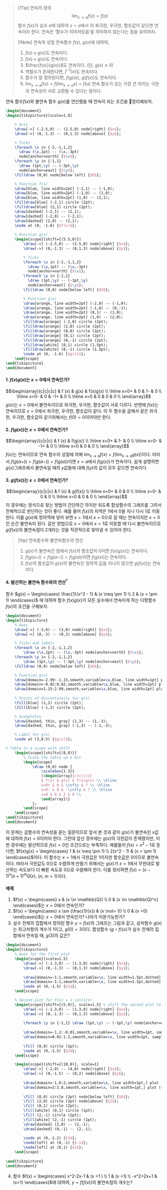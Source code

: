 >[!Tip] 연속의 정의
>$$\lim_{x \rightarrow a}f(x) = f(a)$$
함수 $f(x)$가 실수 $a$에 대하여 $x=a$에서 의 좌극한, 우극한, 함숫값이 같으면 연속이라 한다. 연속은 ‘함수가 이어져있음‘을 의미하지 않는다는 점을 유의하자.

>[!Note] 연속의 성질 연속함수 $f(x), ~g(x)$에 대하여, 
> 1. $f(x) \pm g(x)$도 연속이다.
> 2. $f(x) \times g(x)$도 연속이다.
> 3. $\frac{f(x)}{g(x)}$도 연속이다. (단, $g(x) \not= 0$)
> 4. 역함수가 존재한다면, $f^{-1}(x)$도 연속이다.
> 5. 함수가 잘 정의된다면, $f(g(x)),~ g(f(x))$도 연속이다.
> 6. $\lim_{x \rightarrow a} {f(x)=f( \lim _{x \rightarrow a} {x} )} =f(a)$ 
연속 함수가 갖는 가장 큰 의미는 극한과 연속성이 서로 교환될 수 있다는 점이다.

연속 함수$f(x)$와 불연속 함수 $g(x)$를 연산했을 때 연속이 되는 조건을 정리해보자.

```tikz
\begin{document}
\begin{tikzpicture}[scale=1.8]

    % Axis
    \draw[->] (-2.5,0) -- (2.5,0) node[right] {$x$};
    \draw[->] (0,-1.3) -- (0,1.3) node[above] {$y$};

    % Ticks
    \foreach \x in {-2,-1,1,2}
      \draw (\x,1pt) -- (\x,-3pt)
      node[anchor=north] {$\x$};
    \foreach \y in {-1,1}
      \draw (1pt,\y) -- (-3pt,\y) 
      node[anchor=east] {$\y$};
    \filldraw (0,0) node[below left] {$O$};

    % Function f(x)
    \draw[blue, line width=2pt] (-2,1) -- (-1,0);
    \draw[blue, line width=2pt] (-1,0) -- (1,0);
    \draw[blue, line width=2pt] (1,0) -- (2,1);
    \filldraw[blue] (-2,1) circle (2pt);
    \filldraw[blue] (2,1) circle (2pt);
    \draw[dashed] (-2,1) -- (2,1);
    \draw[dashed] (-2,0) -- (-2,1);
    \draw[dashed] (2,0) -- (2,1);
    \node at (0, -1.6) {$f(x)$};
  
    % Function g(x)
    \begin{scope}[shift={(5.5,0)}]
        \draw[->] (-2.5,0) -- (2.5,0) node[right] {$x$};
        \draw[->] (0,-1.3) -- (0,1.3) node[above] {$y$};

        % Ticks
        \foreach \x in {-2,-1,1,2}
          \draw (\x,1pt) -- (\x,-3pt)
          node[anchor=north] {$\x$};
        \foreach \y in {-1,1}
          \draw (1pt,\y) -- (-3pt,\y) 
          node[anchor=east] {$\y$};
        \filldraw (0,0) node[below left] {$O$};

        % Function g(x)
        \draw[orange, line width=2pt] (-2,0) -- (-1,0);
        \draw[orange, line width=2pt] (-1,0) -- (0,-1);
        \draw[orange, line width=2pt] (0,1) -- (1,0);
        \draw[orange, line width=2pt] (1,0) -- (2,0);
        \filldraw[orange] (-2,0) circle (2pt);
        \filldraw[orange] (2,0) circle (2pt);
        \filldraw[orange] (0,0) circle (2pt);
        \filldraw[orange] (0,1) circle (2pt);
        \filldraw[orange] (0,-1) circle (2pt);
		\filldraw[white] (0,1) circle (1.5pt);
		\filldraw[white] (0,-1) circle (1.5pt);
		\node at (0, -1.6) {$g(x)$};
    \end{scope}
\end{tikzpicture}
\end{document}
```

#### 1. $f(x)g(x)$는 $x=0$에서 연속인가?
$$\begin{array}{c|c|c|c}
& f (x) & g(x) & f(x)g(x) \\ \hline
x=0+ & 0 & 1- & 0 \\ \hline
x=0- & 0 & -1+ & 0 \\ \hline
x=0 & 0 & 0 & 0  \\
\end{array}$$
  $g(x)$는 $x=0$에서 불연속이므로 좌극한, 우극한, 함숫값이 서로 다르다. 반면에 $f(x)$는 연속이므로 $x=0$에서 좌극한, 우극한, 함숫값이 같다. 이 두 함수을 곱해서 같은 좌극한, 우극한, 함숫값이 같기위해서는 $f(0)=0$이어야만 한다.

#### 2. $f(g(x))$는 $x=0$에서 연속인가?
$$\begin{array}{c|c|c}
& f (x) & f(g(x)) \\ \hline
x=0+ & 1- & 0 \\ \hline
x=0- & -1+ & 0  \\ \hline
x=0 & 0 & 0   \\
\end{array}$$
$f(x)$는 연속이므로 연속 함수의 성질에 의해 $\lim_{x \rightarrow a} f(x) = f( \lim_{x \rightarrow a} g(x) )$이다. 따라서 $f(g(a+))=f(g(a-))=f(g(a))$이면 $x=a$에서 $f(g(x))$가 연속이다. 쉽게 설명하면 $g(x)$그래프에서 불연속일 때의 $y$값들에 대해 $f(y)$의 값이 모두 같으면 연속이다.

#### 3. $g(f(x))$는 $x=0$에서 연속인가?
$$\begin{array}{c|c|c}
& f (x) & g(f(x)) \\ \hline
x=0+ & 0 & 0 \\ \hline
x=0- & 0 & 0  \\ \hline
x=0 & 0 & 0   \\
\end{array}$$
이 경우에는 정석으로 찾는 방법이 간단하긴 하지만 되도록 합성함수의 그래프를 그려서 전체적으로 판단하는 것이 좋다. 예를 들어 $f(x)$의 치역은 $1$에서 $0$을 지나 다시 $1$로 이동한다. 이를 $g(x)$에 정의역에 넣어 보면 $x=1$에서 $x=0$으로 갈 때는 연속이지만 $x=0$인 순간 불연속이 된다. 같은 방법으로 $x=0$에서 $x=1$로 이동할 때 다시 불연속이므로 $g(f(x))$의 불연속점이 $2$개라는 것을 직관적으로 찾아낼 수 있어야 한다.

>[!tip] 연속함수와 불연속함수의 연산
>1. $g(x)$가 불연속인 점에서 $f(x)$의 함숫값이 $0$이면 $f(x)g(x)$는 연속이다.
>2. $f(g(a+))=f(g(a-))=f(g(a))$이면 $f(g(x))$는 연속이다.
>3. $f(x)$의 함숫값이 $g(x)$의 불연속인 정의역 값을 지나지 않으면 $g(f(x))$는 연속이다.

#### 4. 발산하는 불연속 함수와의 연산$^\dagger$
함수 $g(x) = \begin{cases} \frac{1}{x^2 - 1} & (x \neq \pm 1) \\ 2 & (x = \pm 1) \end{cases}$ 에 대하여 함수 $f(x)g(x)$가 모든 실수에서 연속이게 하는 다항함수 $f(x)$의 조건을 구해보자.
```tikz
\begin{document}
\begin{tikzpicture}
    % Axes
    \draw[->] (-3,0) -- (3,0) node[right] {$x$};
    \draw[->] (0,-3) -- (0,3) node[above] {$y$};

    % Ticks and labels
    \foreach \x in {-2,-1,1,2}
	    \draw (\x,1pt) -- (\x,-3pt) node[anchor=north] {$\x$};
	\foreach \y in {-2,-1,1,2}
	    \draw (1pt,\y) -- (-3pt,\y) node[anchor=east] {$\y$};
	\filldraw (0,0) node[below left] {$O$};

    % Function g(x)
    \draw[domain=-2.99:-1.15,smooth,variable=\x,blue, line width=1pt] plot ({\x},{1/(\x*\x-1)});
    \draw[domain=-0.82:0.82,smooth,variable=\x,blue, line width=1pt] plot ({\x},{1/(\x*\x-1)});
    \draw[domain=1.15:2.99,smooth,variable=\x,blue, line width=1pt] plot ({\x},{1/(\x*\x-1)});
	
    % Points of discontinuity for g(x)
    \fill[blue] (1,2) circle (2pt);
    \fill[blue] (-1,2) circle (2pt);

    % Asymptotes
    \draw[dashed, thin, gray] (1,3) -- (1,-3);
    \draw[dashed, thin, gray] (-1,3) -- (-1,-3);

    % Label for g(x)
    \node at (3,0.5) {$g(x)$};

% Table in a scope with shift
    \begin{scope}[shift={(8,0)}]
        % Scale the table up a bit
        \begin{scope}
            \draw (0,0) node {
                \scalebox{1.3}{
                $\begin{array}{c|c|c|c}
                & f(x) & g(x) & f(x)g(x) \\ \hline
                x=0+ & 0 & \infty & ? \\ \hline
                x=0- & 0 & -\infty & ? \\ \hline
                x=0 & 0 & 2 & 0 \\ 
                \end{array}$}
            };
        \end{scope}
    \end{scope}
\end{tikzpicture}
\end{document}
```

이 문제는 곱함수의 연속성을 묻는 질문이므로 앞서 본 것과 같이 $g(x)$가 불연속인 $x$값에 대하여 $f(x)=0$이어야 한다. 그런데 앞선 경우에는 $g(x)$의 극한값이 존재했지만, 이번 경우에는 발산하므로  $f(x)=0$인 조건으로는 부족하다. 예를들어 $f(x)=x^2-1$로 둔다면, $f(x)g(x) = \begin{cases} 1 & (x \neq \pm 1) \\ 2(x^2 - 1) & (x = \pm 1) \end{cases}$이다. 이 함수는 $x=1$에서 극한값은 $1$이지만 함숫값은 $0$이므로 불연속이다. 따라서 극한값도 $0$으로 수렴하게 만들기 위해서는 $g(x)$가 $x=1$에서 무한대로 발산하는 속도보다 더 빠른 속도로 $0$으로 수렴해야 한다. 이를 정리하면 $f(x)=(x-1)^n(x+1)^mQ(x),$ $(n,~m>1)$이다.

#### 예제
1. $f(x) = \begin{cases} x & (x \in \mathbb{Q}) \\ 0 & (x \in \mathbb{Q}^c) \end{cases}$는 $x=0$에서 연속인가?
2. $f(x) = \begin{cases} x \sin (\frac{1}{x}) & (x \not= 0) \\ 0 & (x =0) \end{cases}$는 $x=0$에서 연속인가? 나아가 미분가능한가?
3. 실수 전체의 집합에서 정의된 함수 $y=f(x)$의 그래프는 그림과 같고, 삼차함수 $g(x)$는 최고차항의 계수가 $1$이고, $g(0)=3$이다. 합성함수 $(g\circ f)(x)$가 실수 전체의 집합에서 연속일 때, $g(3)$의 값은?

```tikz
\begin{document}
\begin{tikzpicture}
    % Axes for the first plot
    \begin{scope}[scale=1.5]
        \draw[->] (-1.3,0) -- (1.3,0) node[right] {$x$};
        \draw[->] (0,-1.3) -- (0,1.3) node[above] {$y$};
        
        \draw[domain=-1:1,smooth,variable=\x, line width=1.5pt,dotted] plot ({\x},{\x});
        \draw[domain=-1:1,smooth,variable=\x, line width=1.5pt,dotted] plot ({\x},{0});
        \node at (0,-1.5) {$1$};
    \end{scope}

    % Second plot for f(x) = x sin(1/x)
    \begin{scope}[shift={(5,0)}, scale=1.5] % shift the second plot to the right
        \draw[->] (-1.3,0) -- (1.3,0) node[right] {$x$};
        \draw[->] (0,-1.3) -- (0,1.3) node[above] {$y$};
        
        \foreach \y in {-1,1} \draw (1pt,\y) -- (-1pt,\y) node[anchor=east] {$\y$};
        
		\draw[domain=-1.2:-0.01,smooth,variable=\x, line width=1pt, samples=100] plot ({\x},{(\x)*sin(deg(1/\x))});
		\draw[domain=0.01:1.2,smooth,variable=\x, line width=1pt, samples=100] plot ({\x},{(\x)*sin(deg(1/\x))});
		
        \fill (0,0) circle (1pt);
        \node at (0,-1.5) {$2$};
    \end{scope}

	\begin{scope}[shift={(10,0)}, scale=1]
		\draw[->] (-2,0) -- (4,0) node[right] {$x$};
	    \draw[->] (0,-1.5) -- (0,2) node[above] {$y$};
	    
	    \draw[domain=-1.8:2,smooth,variable=\x, line width=1pt,] plot ({\x},{-(\x+1)*(\x-2)*(1/2)});
	    \draw[domain=2:3.8,smooth,variable=\x, line width=1pt,] plot ({\x},{(\x-3)*(\x)*(1/2)});
	    
	    \fill (0,0) circle (2pt) node[below left] {$O$};
	    \fill (2,0) circle (2pt) node[above] {$2$};
	    \fill (0,1) circle (2pt);
	    \fill[white] (0,1) circle (1pt);
	    \fill (2,-1) circle (2pt);
		\fill[white] (2,-1) circle (1pt);
	    \draw[dashed] (2,0) -- (2,-1);
	    \draw[dashed] (0,-1) -- (2,-1);
	    
	    \node at (0,-2.2) {$3$};
	    \node[left] at (0,-1) {$-1$};
	    \node[left] at (0,1) {$1$};
	\end{scope}
	
\end{tikzpicture}
\end{document}
```
4. 함수 $f(x) = \begin{cases} x^2-2x-1 & (x <1 ) \\ 1 & (x =1) \\ -x^2+2x+1 &(x>1) \end{cases}$에 대하여, $y=f(f(x))$의 불연속점의 개수는?